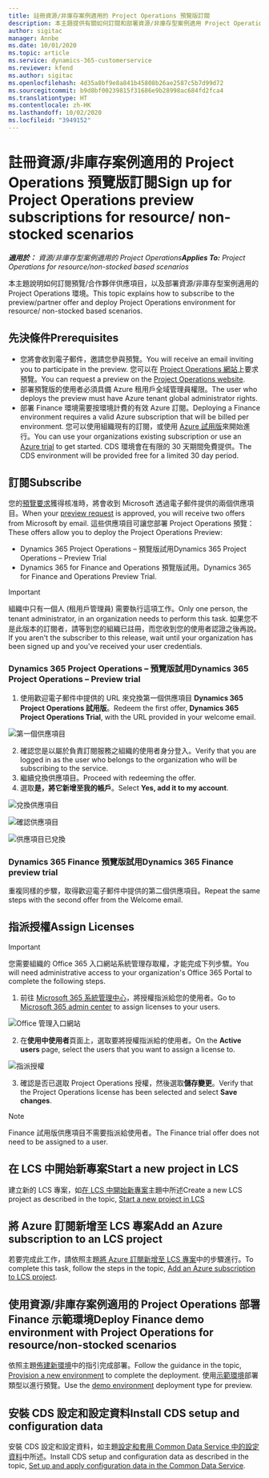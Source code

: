 ```yaml
---
title: 註冊資源/非庫存案例適用的 Project Operations 預覽版訂閱
description: 本主題提供有關如何訂閱和部署資源/非庫存型案例適用 Project Operations 的資訊。
author: sigitac
manager: Annbe
ms.date: 10/01/2020
ms.topic: article
ms.service: dynamics-365-customerservice
ms.reviewer: kfend
ms.author: sigitac
ms.openlocfilehash: 4d35a8bf9e8a841b45808b26ae2587c5b7d99d72
ms.sourcegitcommit: b9d8bf00239815f31686e9b28998ac684fd2fca4
ms.translationtype: HT
ms.contentlocale: zh-HK
ms.lasthandoff: 10/02/2020
ms.locfileid: "3949152"
---
```

# <a name="sign-up-for-project-operations-preview-subscriptions-for-resource-non-stocked-scenarios"></a><span data-ttu-id="8c16e-103">註冊資源/非庫存案例適用的 Project Operations 預覽版訂閱</span><span class="sxs-lookup"><span data-stu-id="8c16e-103">Sign up for Project Operations preview subscriptions for resource/ non-stocked scenarios</span></span>

<span data-ttu-id="8c16e-104">_**適用於：** 資源/非庫存型案例適用的 Project Operations_</span><span class="sxs-lookup"><span data-stu-id="8c16e-104">_**Applies To:** Project Operations for resource/non-stocked based scenarios_</span></span>

<span data-ttu-id="8c16e-105">本主題說明如何訂閱預覽/合作夥伴供應項目，以及部署資源/非庫存型案例適用的 Project Operations 環境。</span><span class="sxs-lookup"><span data-stu-id="8c16e-105">This topic explains how to subscribe to the preview/partner offer and deploy Project Operations environment for resource/ non-stocked based scenarios.</span></span>

## <a name="prerequisites"></a><span data-ttu-id="8c16e-106">先決條件</span><span class="sxs-lookup"><span data-stu-id="8c16e-106">Prerequisites</span></span>

- <span data-ttu-id="8c16e-107">您將會收到電子郵件，邀請您參與預覽。</span><span class="sxs-lookup"><span data-stu-id="8c16e-107">You will receive an email inviting you to participate in the preview.</span></span> <span data-ttu-id="8c16e-108">您可以在 [Project Operations 網站](https://dynamics.microsoft.com/en-us/project-operations/overview/)上要求預覽。</span><span class="sxs-lookup"><span data-stu-id="8c16e-108">You can request a preview on the [Project Operations website](https://dynamics.microsoft.com/en-us/project-operations/overview/).</span></span>
- <span data-ttu-id="8c16e-109">部署預覽版的使用者必須具備 Azure 租用戶全域管理員權限。</span><span class="sxs-lookup"><span data-stu-id="8c16e-109">The user who deploys the preview must have Azure tenant global administrator rights.</span></span>
- <span data-ttu-id="8c16e-110">部署 Finance 環境需要按環境計費的有效 Azure 訂閱。</span><span class="sxs-lookup"><span data-stu-id="8c16e-110">Deploying a Finance environment requires a valid Azure subscription that will be billed per environment.</span></span> <span data-ttu-id="8c16e-111">您可以使用組織現有的訂閱，或使用 [Azure 試用版](https://azure.microsoft.com/en-us/free/)來開始進行。</span><span class="sxs-lookup"><span data-stu-id="8c16e-111">You can use your organizations existing subscription or use an [Azure trial](https://azure.microsoft.com/en-us/free/) to get started.</span></span> <span data-ttu-id="8c16e-112">CDS 環境會在有限的 30 天期間免費提供。</span><span class="sxs-lookup"><span data-stu-id="8c16e-112">The CDS environment will be provided free for a limited 30 day period.</span></span>

## <a name="subscribe"></a><span data-ttu-id="8c16e-113">訂閱</span><span class="sxs-lookup"><span data-stu-id="8c16e-113">Subscribe</span></span>

<span data-ttu-id="8c16e-114">您的[預覽要求](https://forms.office.com/FormsPro/Pages/ResponsePage.aspx?id=v4j5cvGGr0GRqy180BHbR56j8lZs0FdAvwT75_WNFyxUMkRDV1NYQU5TNjE2VjhKOVBUNVg2R0s1NC4u)獲得核准時，將會收到 Microsoft 透過電子郵件提供的兩個供應項目。</span><span class="sxs-lookup"><span data-stu-id="8c16e-114">When your [preview request](https://forms.office.com/FormsPro/Pages/ResponsePage.aspx?id=v4j5cvGGr0GRqy180BHbR56j8lZs0FdAvwT75_WNFyxUMkRDV1NYQU5TNjE2VjhKOVBUNVg2R0s1NC4u) is approved, you will receive two offers from Microsoft by email.</span></span> <span data-ttu-id="8c16e-115">這些供應項目可讓您部署 Project Operations 預覽：</span><span class="sxs-lookup"><span data-stu-id="8c16e-115">These offers allow you to deploy the Project Operations Preview:</span></span>

- <span data-ttu-id="8c16e-116">Dynamics 365 Project Operations – 預覽版試用</span><span class="sxs-lookup"><span data-stu-id="8c16e-116">Dynamics 365 Project Operations – Preview Trial</span></span>
- <span data-ttu-id="8c16e-117">Dynamics 365 for Finance and Operations 預覽版試用。</span><span class="sxs-lookup"><span data-stu-id="8c16e-117">Dynamics 365 for Finance and Operations Preview Trial.</span></span>

> [!IMPORTANT]
> <span data-ttu-id="8c16e-118">組織中只有一個人 (租用戶管理員) 需要執行這項工作。</span><span class="sxs-lookup"><span data-stu-id="8c16e-118">Only one person, the tenant administrator, in an organization needs to perform this task.</span></span> <span data-ttu-id="8c16e-119">如果您不是此版本的訂閱者，請等到您的組織已註冊，而您收到您的使用者認證之後再說。</span><span class="sxs-lookup"><span data-stu-id="8c16e-119">If you aren't the subscriber to this release, wait until your organization has been signed up and you've received your user credentials.</span></span>

### <a name="dynamics-365-project-operations--preview-trial"></a><span data-ttu-id="8c16e-120">Dynamics 365 Project Operations – 預覽版試用</span><span class="sxs-lookup"><span data-stu-id="8c16e-120">Dynamics 365 Project Operations – Preview trial</span></span>

1. <span data-ttu-id="8c16e-121">使用歡迎電子郵件中提供的 URL 來兌換第一個供應項目 **Dynamics 365 Project Operations 試用版**。</span><span class="sxs-lookup"><span data-stu-id="8c16e-121">Redeem the first offer, **Dynamics 365 Project Operations Trial**, with the URL provided in your welcome email.</span></span>

![第一個供應項目](./media/1FirstOffer.png)

2. <span data-ttu-id="8c16e-123">確認您是以屬於負責訂閱服務之組織的使用者身分登入。</span><span class="sxs-lookup"><span data-stu-id="8c16e-123">Verify that you are logged in as the user who belongs to the organization who will be subscribing to the service.</span></span>
3. <span data-ttu-id="8c16e-124">繼續兌換供應項目。</span><span class="sxs-lookup"><span data-stu-id="8c16e-124">Proceed with redeeming the offer.</span></span> 
4. <span data-ttu-id="8c16e-125">選取**是，將它新增至我的帳戶**。</span><span class="sxs-lookup"><span data-stu-id="8c16e-125">Select **Yes, add it to my account**.</span></span>

![兌換供應項目](./media/2RedeemFirstOffer.png)

![確認供應項目](./media/3ConfirmFirstOffer.png)

![供應項目已兌換](./media/4OfferSuccessfulyRedeemed.png)

### <a name="dynamics-365-finance-preview-trial"></a><span data-ttu-id="8c16e-129">Dynamics 365 Finance 預覽版試用</span><span class="sxs-lookup"><span data-stu-id="8c16e-129">Dynamics 365 Finance preview trial</span></span>

<span data-ttu-id="8c16e-130">重複同樣的步驟，取得歡迎電子郵件中提供的第二個供應項目。</span><span class="sxs-lookup"><span data-stu-id="8c16e-130">Repeat the same steps with the second offer from the Welcome email.</span></span>

## <a name="assign-licenses"></a><span data-ttu-id="8c16e-131">指派授權</span><span class="sxs-lookup"><span data-stu-id="8c16e-131">Assign Licenses</span></span>

> [!IMPORTANT]
> <span data-ttu-id="8c16e-132">您需要組織的 Office 365 入口網站系統管理存取權，才能完成下列步驟。</span><span class="sxs-lookup"><span data-stu-id="8c16e-132">You will need administrative access to your organization's Office 365 Portal to complete the following steps.</span></span>

1. <span data-ttu-id="8c16e-133">前往 [Microsoft 365 系統管理中心](https://portal.office.com/)，將授權指派給您的使用者。</span><span class="sxs-lookup"><span data-stu-id="8c16e-133">Go to [Microsoft 365 admin center](https://portal.office.com/) to assign licenses to your users.</span></span>

![Office 管理入口網站](./media/5OfficeAdminPortal.png)

2. <span data-ttu-id="8c16e-135">在**使用中使用者**頁面上，選取要將授權指派給的使用者。</span><span class="sxs-lookup"><span data-stu-id="8c16e-135">On the **Active users** page, select the users that you want to assign a license to.</span></span>

![指派授權](./media/6AssignLicenses.png)

3. <span data-ttu-id="8c16e-137">確認是否已選取 Project Operations 授權，然後選取**儲存變更**。</span><span class="sxs-lookup"><span data-stu-id="8c16e-137">Verify that the Project Operations license has been selected and select **Save changes**.</span></span> 

> [!NOTE]
> <span data-ttu-id="8c16e-138">Finance 試用版供應項目不需要指派給使用者。</span><span class="sxs-lookup"><span data-stu-id="8c16e-138">The Finance trial offer does not need to be assigned to a user.</span></span>

## <a name="start-a-new-project-in-lcs"></a><span data-ttu-id="8c16e-139">在 LCS 中開始新專案</span><span class="sxs-lookup"><span data-stu-id="8c16e-139">Start a new project in LCS</span></span>

<span data-ttu-id="8c16e-140">建立新的 LCS 專案，如[在 LCS 中開始新專案](create-lcs-project.md)主題中所述</span><span class="sxs-lookup"><span data-stu-id="8c16e-140">Create a new LCS project as described in the topic, [Start a new project in LCS](create-lcs-project.md)</span></span>

## <a name="add-an-azure-subscription-to-an-lcs-project"></a><span data-ttu-id="8c16e-141">將 Azure 訂閱新增至 LCS 專案</span><span class="sxs-lookup"><span data-stu-id="8c16e-141">Add an Azure subscription to an LCS project</span></span>

<span data-ttu-id="8c16e-142">若要完成此工作，請依照主題[將 Azure 訂閱新增至 LCS 專案](resource-add-azure-subscription-lcs-project.md)中的步驟進行。</span><span class="sxs-lookup"><span data-stu-id="8c16e-142">To complete this task, follow the steps in the topic, [Add an Azure subscription to LCS project](resource-add-azure-subscription-lcs-project.md).</span></span>

## <a name="deploy-finance-demo-environment-with-project-operations-for-resourcenon-stocked-scenarios"></a><span data-ttu-id="8c16e-143">使用資源/非庫存案例適用的 Project Operations 部署 Finance 示範環境</span><span class="sxs-lookup"><span data-stu-id="8c16e-143">Deploy Finance demo environment with Project Operations for resource/non-stocked scenarios</span></span>

<span data-ttu-id="8c16e-144">依照主題[佈建新環境](resource-provision-new-environment.md)中的指引完成部署。</span><span class="sxs-lookup"><span data-stu-id="8c16e-144">Follow the guidance in the topic, [Provision a new environment](resource-provision-new-environment.md) to complete the deployment.</span></span> <span data-ttu-id="8c16e-145">使用[示範環境](https://docs.microsoft.com/dynamics365/fin-ops-core/dev-itpro/deployment/deploy-demo-environment)部署類型以進行預覽。</span><span class="sxs-lookup"><span data-stu-id="8c16e-145">Use the [demo environment](https://docs.microsoft.com/dynamics365/fin-ops-core/dev-itpro/deployment/deploy-demo-environment) deployment type for preview.</span></span>

## <a name="install-cds-setup-and-configuration-data"></a><span data-ttu-id="8c16e-146">安裝 CDS 設定和設定資料</span><span class="sxs-lookup"><span data-stu-id="8c16e-146">Install CDS setup and configuration data</span></span>

<span data-ttu-id="8c16e-147">安裝 CDS 設定和設定資料，如主題[設定和套用 Common Data Service 中的設定資料](resource-apply-pro-setup-config-data.md)中所述。</span><span class="sxs-lookup"><span data-stu-id="8c16e-147">Install CDS setup and configuration data as described in the topic, [Set up and apply configuration data in the Common Data Service](resource-apply-pro-setup-config-data.md).</span></span>


